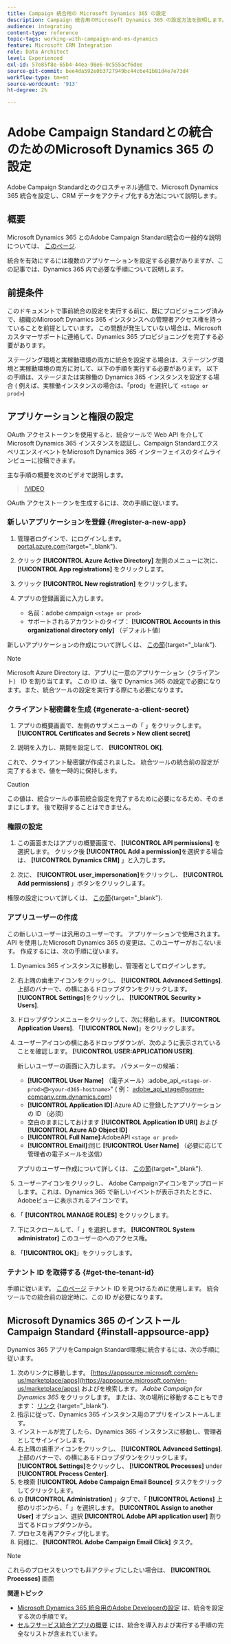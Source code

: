 ```yaml
---
title: Campaign 統合用の Microsoft Dynamics 365 の設定
description: Campaign 統合用のMicrosoft Dynamics 365 の設定方法を説明します。
audience: integrating
content-type: reference
topic-tags: working-with-campaign-and-ms-dynamics
feature: Microsoft CRM Integration
role: Data Architect
level: Experienced
exl-id: 57e85f8e-65b4-44ea-98e6-0c555acf6dee
source-git-commit: bee4da592e0b3727949bc44c6e41b81d4e7e73d4
workflow-type: tm+mt
source-wordcount: '913'
ht-degree: 2%

---
```


# Adobe Campaign Standardとの統合のためのMicrosoft Dynamics 365 の設定

Adobe Campaign Standardとのクロスチャネル通信で、Microsoft Dynamics 365 統合を設定し、CRM データをアクティブ化する方法について説明します。

## 概要

Microsoft Dynamics 365 とのAdobe Campaign Standard統合の一般的な説明については、 [このページ](../../integrating/using/d365-acs-get-started.md).

統合を有効にするには複数のアプリケーションを設定する必要がありますが、この記事では、Dynamics 365 内で必要な手順について説明します。

## 前提条件

このドキュメントで事前統合の設定を実行する前に、既にプロビジョニング済みで、組織のMicrosoft Dynamics 365 インスタンスへの管理者アクセス権を持っていることを前提としています。  この問題が発生していない場合は、Microsoftカスタマーサポートに連絡して、Dynamics 365 プロビジョニングを完了する必要があります。

ステージング環境と実稼動環境の両方に統合を設定する場合は、ステージング環境と実稼動環境の両方に対して、以下の手順を実行する必要があります。 以下の手順は、ステージまたは実稼働の Dynamics 365 インスタンスを設定する場合 ( 例えば、実稼働インスタンスの場合は、「prod」を選択して `<stage or prod>`)

## アプリケーションと権限の設定

OAuth アクセストークンを使用すると、統合ツールで Web API を介してMicrosoft Dynamics 365 インスタンスを認証し、Campaign StandardエクスペリエンスイベントをMicrosoft Dynamics 365 インターフェイスのタイムラインビューに投稿できます。

主な手順の概要を次のビデオで説明します。

>[!VIDEO](https://video.tv.adobe.com/v/27637)

OAuth アクセストークンを生成するには、次の手順に従います。

### 新しいアプリケーションを登録 {#register-a-new-app}

1. 管理者ログインで、にログインします。 [portal.azure.com](https://portal.azure.com){target="_blank"}.

1. クリック **[!UICONTROL Azure Active Directory]** 左側のメニューに次に、 **[!UICONTROL App registrations]** をクリックします。

1. クリック **[!UICONTROL New registration]** をクリックします。

1. アプリの登録画面に入力します。

   * 名前：adobe campaign `<stage or prod>`
   * サポートされるアカウントのタイプ： **[!UICONTROL Accounts in this organizational directory only]** （デフォルト値）

新しいアプリケーションの作成について詳しくは、 [この節](https://docs.microsoft.com/ja-jp/azure/active-directory/develop/quickstart-register-app){target="_blank"}.

>[!NOTE]
>
>Microsoft Azure Directory は、アプリに一意のアプリケーション（クライアント） ID を割り当てます。 この ID は、後で Dynamics 365 の設定で必要になります。また、統合ツールの設定を実行する際にも必要になります。

### クライアント秘密鍵を生成 {#generate-a-client-secret}

1. アプリの概要画面で、左側のサブメニューの「 」をクリックします。 **[!UICONTROL Certificates and Secrets > New client secret]**

1. 説明を入力し、期間を設定して、 **[!UICONTROL OK]**.

これで、クライアント秘密鍵が作成されました。 統合ツールの統合前の設定が完了するまで、値を一時的に保持します。

>[!CAUTION]
>
>この値は、統合ツールの事前統合設定を完了するために必要になるため、そのままにします。 後で取得することはできません。


### 権限の設定

1. この画面またはアプリの概要画面で、 **[!UICONTROL API permissions]** を選択します。  クリック後 **[!UICONTROL Add a permission]**&#x200B;を選択する場合は、 **[!UICONTROL Dynamics CRM]** 」と入力します。

1. 次に、 **[!UICONTROL user_impersonation]**&#x200B;をクリックし、 **[!UICONTROL Add permissions]** 」ボタンをクリックします。

権限の設定について詳しくは、 [この節](https://docs.microsoft.com/en-us/azure/active-directory/develop/quickstart-configure-app-access-web-apis#add-permissions-to-access-web-apis){target="_blank"}.

### アプリユーザーの作成

この新しいユーザーは汎用のユーザーです。 アプリケーションで使用されます。API を使用したMicrosoft Dynamics 365 の変更は、このユーザーがおこないます。 作成するには、次の手順に従います。

1. Dynamics 365 インスタンスに移動し、管理者としてログインします。

1. 右上隅の歯車アイコンをクリックし、 **[!UICONTROL Advanced Settings]**. 上部のバナーで、の横にあるドロップダウンをクリックします。 **[!UICONTROL Settings]**&#x200B;をクリックし、 **[!UICONTROL Security > Users]**.

1. ドロップダウンメニューをクリックして、次に移動します。 **[!UICONTROL Application Users]**. 「**[!UICONTROL New]**」をクリックします。

1. ユーザーアイコンの横にあるドロップダウンが、次のように表示されていることを確認します。 **[!UICONTROL USER:APPLICATION USER]**.

   新しいユーザーの画面に入力します。  パラメーターの候補：

   * **[!UICONTROL User Name]** （電子メール）:adobe_api_`<stage-or-prod>`@`<your-d365-hostname>`&quot; ( 例： adobe_api_stage@some-company.crm.dynamics.com)
   * **[!UICONTROL Application ID]**:Azure AD に登録したアプリケーションの ID （必須）
   * 空白のままにしておけます **[!UICONTROL Application ID URI]** および **[!UICONTROL Azure AD Object ID]**
   * **[!UICONTROL Full Name]**:AdobeAPI `<stage or prod>`
   * **[!UICONTROL Email]**:同じ **[!UICONTROL User Name]** （必要に応じて管理者の電子メールを送信）

   アプリのユーザー作成について詳しくは、 [この節](https://docs.microsoft.com/en-gb/power-platform/admin/create-users-assign-online-security-roles#create-an-application-user){target="_blank"}.

1. ユーザーアイコンをクリックし、 Adobe Campaignアイコンをアップロードします。これは、Dynamics 365 で新しいイベントが表示されたときに、Adobeビューに表示されるアイコンです。

1. 「 **[!UICONTROL MANAGE ROLES]** をクリックします。

1. 下にスクロールして、「 」を選択します。 **[!UICONTROL System administrator]** このユーザーのへのアクセス権。

1. 「**[!UICONTROL OK]**」をクリックします。

### テナント ID を取得する {#get-the-tenant-id}

手順に従います。 [このページ](https://docs.microsoft.com/en-us/onedrive/find-your-office-365-tenant-id) テナント ID を見つけるために使用します。  統合ツールでの統合前の設定時に、この ID が必要になります。

## Microsoft Dynamics 365 のインストールCampaign Standard {#install-appsource-app}

Dynamics 365 アプリをCampaign Standard環境に統合するには、次の手順に従います。

1. 次のリンクに移動します。 [https://appsource.microsoft.com/en-us/marketplace/apps](https://appsource.microsoft.com/en-us/marketplace/apps) およびを検索します。 _Adobe Campaign for Dynamics 365_ をクリックします。
または、次の場所に移動することもできます： [リンク](https://appsource.microsoft.com/en-us/product/dynamics-365/adobecampaign.re4snj-a4n7-5t6y-a14br-d5d1b?flightCodes=adobesignhide&amp;tab=Overview)
{target="_blank"}.
1. 指示に従って、Dynamics 365 インスタンス用のアプリをインストールします。
1. インストールが完了したら、Dynamics 365 インスタンスに移動し、管理者としてサインインします。
1. 右上隅の歯車アイコンをクリックし、 **[!UICONTROL Advanced Settings]**. 上部のバナーで、の横にあるドロップダウンをクリックします。 **[!UICONTROL Settings]**&#x200B;をクリックし、 **[!UICONTROL Processes]** under **[!UICONTROL Process Center]**.
1. を検索 **[!UICONTROL Adobe Campaign Email Bounce]** タスクをクリックしてクリックします。
1. の **[!UICONTROL Administration]** 」タブで、「 **[!UICONTROL Actions]** 上部のリボンから、「 」を選択します。 **[!UICONTROL Assign to another User]** オプション、選択 **[!UICONTROL Adobe API application user]** 割り当てるドロップダウンから。
1. プロセスを再アクティブ化します。
1. 同様に、 **[!UICONTROL Adobe Campaign Email Click]** タスク。

>[!NOTE]
>
>これらのプロセスをいつでも非アクティブにしたい場合は、 **[!UICONTROL Processes]** 画面

**関連トピック**

* [Microsoft Dynamics 365 統合用のAdobe Developerの設定](../../integrating/using/d365-acs-configure-adobe-io.md) は、統合を設定する次の手順です。
* [セルフサービス統合アプリの概要](../../integrating/using/d365-acs-self-service-app-quick-start-guide.md) には、統合を導入および実行する手順の完全なリストが含まれています。
